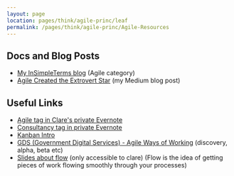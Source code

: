 ```yaml
---
layout: page
location: pages/think/agile-princ/leaf
permalink: /pages/think/agile-princ/Agile-Resources
---
```


## Docs and Blog Posts

- [My InSimpleTerms blog](https://insimpleterms.blog/category/agile) (Agile category)
- [Agile Created the Extrovert Star](https://medium.com/a-woman-in-technology/agile-created-the-extrovert-star-e1e256af5cd9) (my Medium blog post)

## Useful Links

- [Agile tag in Clare's private Evernote](https://www.evernote.com/client/web?login=true#?an=true&n=90c6c237-18b8-4efc-bce7-91921df16482&query=tag%1FAgile%1FtagGuid%3A8cb5616d-a8a4-4fa5-9f8d-0948cc99f3fd%1Eview%3AVIEW%2FALL_NOTES&)
- [Consultancy tag in private Evernote](https://www.evernote.com/client/web?login=true#?an=true&n=e6eddff2-dc9e-45af-b649-eba0b3e53b2f&query=tag%1FConsultancy%1FtagGuid%3A1f5c3a55-6c76-4093-952d-9629968e5f16%1Eview%3AVIEW%2FALL_NOTES&)
- [Kanban Intro](https://drive.google.com/open?id=182XoEaZ-85TdiLGeKzJeezuY5M9WmvTF)
- [GDS (Government Digital Services) - Agile Ways of Working](https://www.gov.uk/service-manual/agile-delivery) (discovery, alpha, beta etc)
- [Slides about flow](https://docs.google.com/presentation/d/1pza_bUGmABPnjk1HgLr8svKToaL4Sw38rGCqLBSmR8w/edit#slide=id.p1) (only accessible to clare) (Flow is the idea of getting pieces of work flowing smoothly through your processes)
